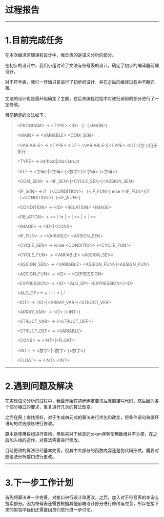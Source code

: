 # 过程报告
---
# 1.目前完成任务
在本次编译原理课程设计中，我负责的是语义分析的部分。

在初步的设计中，我们小组讨论了文法与符号表的设计，确定了初步的编译器前端设计。

对于符号表，我们一开始只是进行了初步的设计，并在之后的编译过程中不断完善。

文法的设计也是最开始确定了主题，在后来编程过程中对递归调用的部分进行了一定修改。

目前确定的文法如下：
><PROGRAM\> -> <TYPE\> <ID\>（）{<MAIN\>}
>
><MAIN\> -> <VARIABLE\> <COM\_SEN\>
>
><VARIABLE\> -> <TYPE\> <IDT\> <VARIABLE\>|<TYPE\> <IDT\>|空       //用于多行
>
><TYPE\> -> int|float|char|struct
>
><ID\> -> <字母\>|<字母\> {<数字\>}|<字母\> {<字母\>}
>
><COM\_SEN\> -> <IF\_SEN\>|<CYCLE\_SEN\>|<ASSIGN\_SEN\>
>
><IF\_SEN\> -> if （<CONDITION\>） {<IF\_FUN\>} else {<IF\_FUN\>}|if（<CONDITION\>）{<IF_\FUN\>}
>
><CONDITION\> -> <ID\> <RELATION\> <IMAGE\>
>
><RELATION\> -> == | != | > | >= | < | <=
>
><IMAGE\> -> <ID\>|<CONS\>
>
><IF\_FUN\> -> <VARIABLE\> <ASSIGN\_SEN\>
>
><CYCLE\_SEN\> -> while <CONDITION\> {<CYCLE\_FUN\>}
>
><CYCLE\_FUN\> -> <VARIABLE\> <ASSIGN\_SEN\>
>
><ASSIGN\_SEN\> -> <VARIABLE\> <ASSIGN\_FUN\>|<ASSIGN\_FUN\>
>
><ASSIGN\_FUN\> -> <ID\> = <EXPRESSION\>
>
><EXPRESSION\> -> <ID\> <ALG\_OP> <EXPRESSION\>|<ID\>
>
><ALG\_OP>-> + | - | * | /
>
><IDT\> -> <ID\>|<ARRAY\_VAR\>|<STRUCT\_VAR\>
>
><ARRAY\_VAR\> -> <ID\> [<INT\>]
>
><STRUCT\_VAR\> -> {<STRUCT\_DEF\>}
>
><STRUCT\_DEF\> -> <VARIABLE\>
>
><CONS\> -> <INT\>|<FLOAT\>
>
><INT\> -> <数字\>|<数字\> {<数字\>}
>
><FLOAT\> -> <INT\>.<INT\>
---
# 2.遇到问题及解决

在实现语义分析的过程中，我最开始在初步确定要求后就直接写代码，然后因为各个部分接口的要求，重复进行几次的算法改变。

之后在网上查找资料，对于生成四元式的算法进行优化和改变，将条件语句和循环语句的优先顺序进行修改。

原本是使用数组进行查询，但后来对于给定的token序列使用数组并不方便，在之后加入栈的造作，对算法需要进行修改。

目前更改的算法已经基本完善，但其中大部分的函数内容还是伪代码形式，需要对应语法分析接口进行更改。

---
# 3.下一步工作计划

首先将算法进一步完善，对接口进行设计和更改。之后，加入对于符号表的查询与搜索部分。因为符号表还需要根据其他前端设计部分进行修改与完善，所以在接下来的实验中我们还需要组员们进行进一步讨论。



